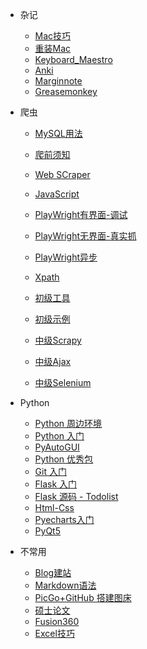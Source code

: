 * 杂记
  
  * [Mac技巧](Sai_FootPrint/Mac_Skill.md)
  * [重装Mac](Sai_FootPrint/Software_Install_configuration.md)
  * [Keyboard_Maestro](Sai_FootPrint/Keyboard_Maestro.md)
  * [Anki](Sai_FootPrint/Anki.md)
  * [Marginnote](Sai_FootPrint/Marginnote.md)
  * [Greasemonkey](Sai_FootPrint/Greasemonkey.md)
* 爬虫
  
  * [MySQL用法](Sai_FootPrint/2_MySQL.md)
  
  * [爬前须知](Sai_FootPrint/2_WebCrawlerTutorial.md)
  
  * [Web SCraper](Sai_FootPrint/Web_Scraper.md)
  
  * [JavaScript](Sai_FootPrint/JavaScript.md)
  
  * [PlayWright有界面-调试](Sai_FootPrint/Playwright_Debug.md)
  
  * [PlayWright无界面-真实抓](Sai_FootPrint/Playwright_work.md)
  
  * [PlayWright异步](Sai_FootPrint/playwright_async.md)

  * [Xpath](Sai_FootPrint/xpath.md)
  
  * [初级工具](Sai_FootPrint/2_WebCrawlerBasicTool.md)
  
  * [初级示例](Sai_FootPrint/2_WebCrawlerBasicCase.md)
  
  * [中级Scrapy](Sai_FootPrint/2_WebCrawlerScrapy.md)
  
  * [中级Ajax](Sai_FootPrint/2_WebCrawlerAjax.md)
  
  * [中级Selenium](Sai_FootPrint/2_WebCrawlerSelenium.md)
* Python
  
  * [Python 周边环境](Sai_FootPrint/1_PythonEnvironment.md)
  * [Python 入门](Sai_FootPrint/1_PythonTutorial.md)
  * [PyAutoGUI](Sai_FootPrint/PyAutoGUI.md)
  * [Python 优秀包](Sai_FootPrint/1_PythonModule.md)
  * [Git 入门](Sai_FootPrint/1_GitStudy.md)
  * [Flask 入门](Sai_FootPrint/1_Flask_1_Tutorial.md)
  * [Flask 源码 - Todolist](Sai_FootPrint/1_Flask_2_Todolist.md)
  * [Html-Css](Sai_FootPrint/1_html_css.md)
  * [Pyecharts入门](Sai_FootPrint/1_Pyecharts.md)
  * [PyQt5](Sai_FootPrint/1_PyQt5.md)
* 不常用
  
  * [Blog建站](Sai_FootPrint/0_BuildBlog.md)
  * [Markdown语法](Sai_FootPrint/0_MarkdownUsage.md)
  * [PicGo+GitHub 搭建图床](Sai_FootPrint/0_PicGo_GitHub.md)
  * [硕士论文](Sai_FootPrint/4_MasterThesis.md)
  * [Fusion360](Sai_FootPrint/0_AutodeskFusion360.md)
  * [Excel技巧](Sai_FootPrint/Excel_Skills.md)
